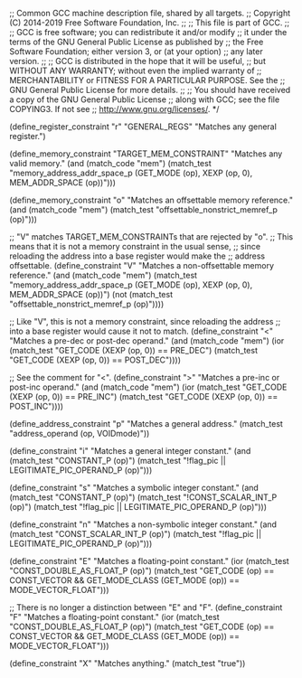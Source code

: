 ;; Common GCC machine description file, shared by all targets.
;; Copyright (C) 2014-2019 Free Software Foundation, Inc.
;;
;; This file is part of GCC.
;;
;; GCC is free software; you can redistribute it and/or modify
;; it under the terms of the GNU General Public License as published by
;; the Free Software Foundation; either version 3, or (at your option)
;; any later version.
;;
;; GCC is distributed in the hope that it will be useful,
;; but WITHOUT ANY WARRANTY; without even the implied warranty of
;; MERCHANTABILITY or FITNESS FOR A PARTICULAR PURPOSE.  See the
;; GNU General Public License for more details.
;;
;; You should have received a copy of the GNU General Public License
;; along with GCC; see the file COPYING3.  If not see
;; <http://www.gnu.org/licenses/>.  */

(define_register_constraint "r" "GENERAL_REGS"
  "Matches any general register.")

(define_memory_constraint "TARGET_MEM_CONSTRAINT"
  "Matches any valid memory."
  (and (match_code "mem")
       (match_test "memory_address_addr_space_p (GET_MODE (op), XEXP (op, 0),
						 MEM_ADDR_SPACE (op))")))

(define_memory_constraint "o"
  "Matches an offsettable memory reference."
  (and (match_code "mem")
       (match_test "offsettable_nonstrict_memref_p (op)")))

;; "V" matches TARGET_MEM_CONSTRAINTs that are rejected by "o".
;; This means that it is not a memory constraint in the usual sense,
;; since reloading the address into a base register would make the
;; address offsettable.
(define_constraint "V"
  "Matches a non-offsettable memory reference."
  (and (match_code "mem")
       (match_test "memory_address_addr_space_p (GET_MODE (op), XEXP (op, 0),
						 MEM_ADDR_SPACE (op))")
       (not (match_test "offsettable_nonstrict_memref_p (op)"))))

;; Like "V", this is not a memory constraint, since reloading the address
;; into a base register would cause it not to match.
(define_constraint "<"
  "Matches a pre-dec or post-dec operand."
  (and (match_code "mem")
       (ior (match_test "GET_CODE (XEXP (op, 0)) == PRE_DEC")
       	    (match_test "GET_CODE (XEXP (op, 0)) == POST_DEC"))))

;; See the comment for "<".
(define_constraint ">"
  "Matches a pre-inc or post-inc operand."
  (and (match_code "mem")
       (ior (match_test "GET_CODE (XEXP (op, 0)) == PRE_INC")
       	    (match_test "GET_CODE (XEXP (op, 0)) == POST_INC"))))

(define_address_constraint "p"
  "Matches a general address."
  (match_test "address_operand (op, VOIDmode)"))

(define_constraint "i"
  "Matches a general integer constant."
  (and (match_test "CONSTANT_P (op)")
       (match_test "!flag_pic || LEGITIMATE_PIC_OPERAND_P (op)")))

(define_constraint "s"
  "Matches a symbolic integer constant."
  (and (match_test "CONSTANT_P (op)")
       (match_test "!CONST_SCALAR_INT_P (op)")
       (match_test "!flag_pic || LEGITIMATE_PIC_OPERAND_P (op)")))

(define_constraint "n"
  "Matches a non-symbolic integer constant."
  (and (match_test "CONST_SCALAR_INT_P (op)")
       (match_test "!flag_pic || LEGITIMATE_PIC_OPERAND_P (op)")))

(define_constraint "E"
  "Matches a floating-point constant."
  (ior (match_test "CONST_DOUBLE_AS_FLOAT_P (op)")
       (match_test "GET_CODE (op) == CONST_VECTOR
		    && GET_MODE_CLASS (GET_MODE (op)) == MODE_VECTOR_FLOAT")))

;; There is no longer a distinction between "E" and "F".
(define_constraint "F"
  "Matches a floating-point constant."
  (ior (match_test "CONST_DOUBLE_AS_FLOAT_P (op)")
       (match_test "GET_CODE (op) == CONST_VECTOR
		    && GET_MODE_CLASS (GET_MODE (op)) == MODE_VECTOR_FLOAT")))

(define_constraint "X"
  "Matches anything."
  (match_test "true"))
